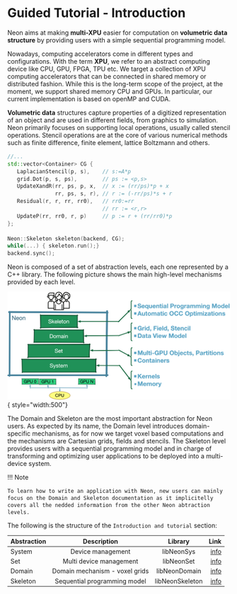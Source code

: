 # Guided Tutorial - Introduction

Neon aims at making **multi-XPU** easier for computation on **volumetric data structure** by providing users with a simple
sequential programming model.

Nowadays, computing accelerators come in different types and configurations. With the term **XPU**, we refer to an abstract
computing device like CPU, GPU, FPGA, TPU etc. We target a collection of XPU computing accelerators that can be
connected in shared memory or distributed fashion. While this is the long-term scope of the project, at the moment, we
support shared memory CPU and GPUs. In particular, our current implementation is based on openMP and CUDA.

**Volumetric data** structures capture properties of a digitized representation of an object and are used in different
fields, from graphics to simulation. Neon primarily focuses on supporting local operations, usually called stencil
operations. Stencil operations are at the core of various numerical methods such as finite difference, finite element,
lattice Boltzmann and others.

```cpp title="A GC code in Neon"
//...
std::vector<Container> CG {
   LaplacianStencil(p, s),    // s:=A*p
   grid.Dot(p, s, ps),        // ps := <p,s>
   UpdateXandR(rr, ps, p, x,  // x := (rr/ps)*p + x
               rr, ps, s, r), // r := (-rr/ps)*s + r
   Residual(r, r, rr, rr0),   // rr0:=rr
                              // rr := <r,r>
   UpdateP(rr, rr0, r, p)     // p := r + (rr/rr0)*p
};

Neon::Skeleton skeleton(backend, CG);
while(...) { skeleton.run();}
backend.sync();
```

Neon is composed of a set of abstraction levels, each one represented by a C++ library.
The following picture shows the main high-level mechanisms provided by each level.

![](img/neon-layers.png){ style="width:500"}

The Domain and Skeleton are the most important abstraction for Neon users.
As expected by its name, the Domain level introduces domain-specific mechanisms, as for now we target voxel based
computations and the mechanisms are Cartesian grids, fields and stencils. The Skeleton level provides users with a
sequential programming model and in charge of transforming and optimizing user applications to be deployed into a
multi-device system.

!!! Note

    To learn how to write an application with Neon, new users can mainly focus on the Domain and Skeleton documentation as it implicitelly covers all the nedded information from the other Neon abtraction levels. 

The following is the structure of the `Introduction and tutorial` section:


<center>

| Abstraction |           Description           |     Library     |                                   Link |
|-------------|:-------------------------------:|:---------------:|---------------------------------------:|
| System      |        Device management        |   libNeonSys    |   [info](the-bases/01-system-level.md) |
| Set         |     Multi device management     |   libNeonSet    |  [info](the-bases/02-the-set-level.md) |
| Domain      | Domain mechanism  - voxel grids |  libNeonDomain  |   [info](the-bases/03-domain-level.md) |
| Skeleton    |  Sequential programming model   | libNeonSkeleton | [info](the-bases/04-skeleton-level.md) |

</center>